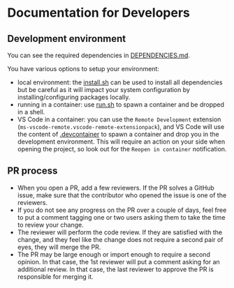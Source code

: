 # Documentation for Developers

## Development environment

You can see the required dependencies in [DEPENDENCIES.md](../../DEPENDENCIES.md).

You have various options to setup your environment:
* local environment: the [install.sh](../images/devenv/install.sh) can be used to
install all dependencies but be careful as it will impact your system configuration by
installing/configuring packages locally.
* running in a container: use [run.sh](../images/devenv/run.sh) to spawn a container
and be dropped in a shell.
* VS Code in a container: you can use the `Remote Development` extension
(`ms-vscode-remote.vscode-remote-extensionpack`), and VS Code will use the content of
[.devcontainer](../../.devcontainer) to spawn a container and drop you in the development
environment. This will require an action on your side when opening the project, so look
out for the `Reopen in container` notification.

## PR process

* When you open a PR, add a few reviewers. If the PR solves a GitHub issue, make sure
  that the contributor who opened the issue is one of the reviewers.
* If you do not see any progress on the PR over a couple of days, feel free to put a
  comment tagging one or two users asking them to take the time to review your change.
* The reviewer will perform the code review. If they are satisfied with the change, and
  they feel like the change does not require a second pair of eyes, they will merge the
  PR.
* The PR may be large enough or import enough to require a second opinion. In that case,
  the 1st reviewer will put a comment asking for an additional review. In that case, the
  last reviewer to approve the PR is responsible for merging it.
